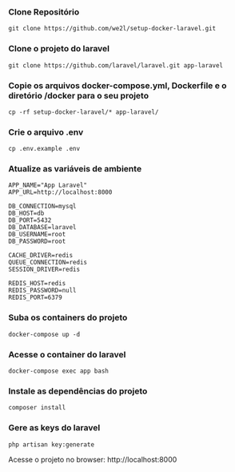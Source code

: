 ### Clone Repositório
````
git clone https://github.com/we2l/setup-docker-laravel.git
````

### Clone o projeto do laravel
````
git clone https://github.com/laravel/laravel.git app-laravel
````

### Copie os arquivos docker-compose.yml, Dockerfile e o diretório /docker para o seu projeto
````
cp -rf setup-docker-laravel/* app-laravel/
````

### Crie o arquivo .env
````
cp .env.example .env
````

### Atualize as variáveis de ambiente 
````
APP_NAME="App Laravel"
APP_URL=http://localhost:8000

DB_CONNECTION=mysql
DB_HOST=db
DB_PORT=5432
DB_DATABASE=laravel
DB_USERNAME=root
DB_PASSWORD=root

CACHE_DRIVER=redis
QUEUE_CONNECTION=redis
SESSION_DRIVER=redis

REDIS_HOST=redis
REDIS_PASSWORD=null
REDIS_PORT=6379
````

### Suba os containers do projeto
````
docker-compose up -d
````

### Acesse o container do laravel
````
docker-compose exec app bash
````

### Instale as dependências do projeto
````
composer install
````

### Gere as keys do laravel
````
php artisan key:generate
````

Acesse o projeto no browser: http://localhost:8000